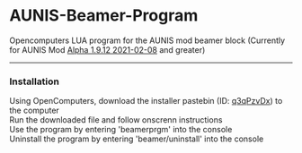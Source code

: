 # AUNIS-Beamer-Program
Opencomputers LUA program for the AUNIS mod beamer block (Currently for AUNIS Mod <a href="https://github.com/MrJake222/AUNIS/releases" target="_blank"> Alpha 1.9.12 2021-02-08</a> and greater)
  
***
### Installation
Using OpenComputers, download the installer pastebin (ID: <a href="https://pastebin.com/q3qPzvDx" target="_blank">q3qPzvDx</a>) to the computer  
Run the downloaded file and follow onscrenn instructions  
Use the program by entering 'beamerprgm' into the console  
Uninstall the program by entering 'beamer/uninstall' into the console
